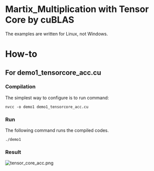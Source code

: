 # Martix_Multiplication with Tensor Core by cuBLAS
The examples are written for Linux, not Windows.

# How-to

## For demo1_tensorcore_acc.cu
### Compilation
The simplest way to configure is to run command:
```
nvcc -o demo1 demo1_tensorcore_acc.cu 
```

### Run
The following command runs the compiled codes.

```
./demo1

```
### Result
<img src="/media/wangxuefei/MSNP1/SHU/workspace/Cpp_test/parallel_computing/test/cuda/tensor_core_acc.png" alt="tensor_core_acc.png">

